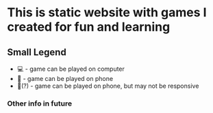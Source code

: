 # This is static website with games I created for fun and learning

## Small Legend


- :computer: - game can be played on computer
- :iphone: - game can be played on phone
- :iphone:\(?\) - game can be played on phone, but may not be responsive







### Other info in future